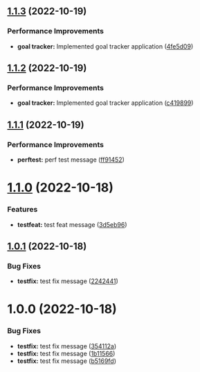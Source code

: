 ## [1.1.3](https://github.com/SwapnilAtDeloitte/semantic-release-POC/compare/v1.1.2...v1.1.3) (2022-10-19)


### Performance Improvements

* **goal tracker:** Implemented goal tracker application ([4fe5d09](https://github.com/SwapnilAtDeloitte/semantic-release-POC/commit/4fe5d09bbff859263f4e24cc7a5c36fccfcc6f79))

## [1.1.2](https://github.com/SwapnilAtDeloitte/semantic-release-POC/compare/v1.1.1...v1.1.2) (2022-10-19)


### Performance Improvements

* **goal tracker:** Implemented goal tracker application ([c419899](https://github.com/SwapnilAtDeloitte/semantic-release-POC/commit/c4198996b72de1347a497ed06ce9e1b2c7a67ccd))

## [1.1.1](https://github.com/SwapnilAtDeloitte/semantic-release-POC/compare/v1.1.0...v1.1.1) (2022-10-19)


### Performance Improvements

* **perftest:** perf test message ([ff91452](https://github.com/SwapnilAtDeloitte/semantic-release-POC/commit/ff914525f5c74af04a39164c1542c4a089850e47))

# [1.1.0](https://github.com/SwapnilAtDeloitte/semantic-release-POC/compare/v1.0.1...v1.1.0) (2022-10-18)


### Features

* **testfeat:** test feat message ([3d5eb96](https://github.com/SwapnilAtDeloitte/semantic-release-POC/commit/3d5eb96b5abfb04423c3aaa763a57576825119a8))

## [1.0.1](https://github.com/SwapnilAtDeloitte/semantic-release-POC/compare/v1.0.0...v1.0.1) (2022-10-18)


### Bug Fixes

* **testfix:** test fix message ([2242441](https://github.com/SwapnilAtDeloitte/semantic-release-POC/commit/224244187f63c8e8501dd6260dc727e72016949e))

# 1.0.0 (2022-10-18)


### Bug Fixes

* **testfix:** test fix message ([354112a](https://github.com/SwapnilAtDeloitte/semantic-release-POC/commit/354112a33ef4ed2aa569343653dcfc07e442cb01))
* **testfix:** test fix message ([1b11566](https://github.com/SwapnilAtDeloitte/semantic-release-POC/commit/1b11566a168e1fbe4ab0d9259d7d6b2ec57b9e53))
* **testfix:** test fix message ([b5169fd](https://github.com/SwapnilAtDeloitte/semantic-release-POC/commit/b5169fd14426d66e30cda67f420069a90a2ed91c))
